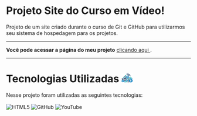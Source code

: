 # Projeto Site do Curso em Vídeo!

Projeto de um site criado durante o curso de Git e GitHub para utilizarmos seu sistema de hospedagem para os projetos.

---

__Você pode acessar a página do meu projeto__ 
<a href="https://georgeenriquebravo.github.io/projeto-site-cursoemvideo/" target="_blank">
    clicando aqui
</a>
.

---

# Tecnologias Utilizadas <img width="6%" alt="🌐" src="imagens/technology.png"/>
Nesse projeto foram utilizadas as seguintes tecnologias:
<div style="display: inline_block">
    <img align="center" alt="HTML5" src="https://img.shields.io/badge/HTML5-E34F26?style=for-the-badge&logo=html5&logoColor=white"/>
    <img align="center" alt="GitHub" src="https://img.shields.io/badge/GitHub-100000?style=for-the-badge&logo=github&logoColor=white"/>
    <img align="center" alt="YouTube" src="https://img.shields.io/badge/YouTube-FF0000?style=for-the-badge&logo=youtube&logoColor=white"/>
</div>
